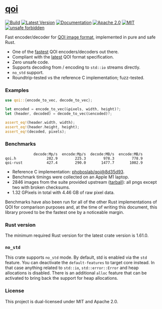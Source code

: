 # [qoi](https://crates.io/crates/qoi)

[![Build](https://github.com/aldanor/qoi-rust/workflows/CI/badge.svg)](https://github.com/aldanor/qoi-rust/actions?query=branch%3Amaster)
[![Latest Version](https://img.shields.io/crates/v/qoi.svg)](https://crates.io/crates/qoi)
[![Documentation](https://img.shields.io/docsrs/qoi)](https://docs.rs/qoi)
[![Apache 2.0](https://img.shields.io/badge/License-Apache%202.0-blue.svg)](https://opensource.org/licenses/Apache-2.0)
[![MIT](https://img.shields.io/badge/License-MIT-blue.svg)](https://opensource.org/licenses/MIT)
[![unsafe forbidden](https://img.shields.io/badge/unsafe-forbidden-success.svg)](https://github.com/rust-secure-code/safety-dance)

Fast encoder/decoder for [QOI image format](https://qoiformat.org/), implemented in pure and safe Rust.

- One of the [fastest](#benchmarks) QOI encoders/decoders out there.
- Compliant with the [latest](https://qoiformat.org/qoi-specification.pdf) QOI format specification.
- Zero unsafe code.
- Supports decoding from / encoding to `std::io` streams directly.
- `no_std` support.
- Roundtrip-tested vs the reference C implementation; fuzz-tested.

### Examples

```rust
use qoi::{encode_to_vec, decode_to_vec};

let encoded = encode_to_vec(&pixels, width, height)?;
let (header, decoded) = decode_to_vec(&encoded)?;

assert_eq!(header.width, width);
assert_eq!(header.height, height);
assert_eq!(decoded, pixels);
```

### Benchmarks

```
             decode:Mp/s  encode:Mp/s  decode:MB/s  encode:MB/s
qoi.h              282.9        225.3        978.3        778.9
qoi-rust           427.4        290.0       1477.7       1002.9
```

- Reference C implementation:
  [phoboslab/qoi@8d35d93](https://github.com/phoboslab/qoi/commit/8d35d93).
- Benchmark timings were collected on an Apple M1 laptop.
- 2846 images from the suite provided upstream
  ([tarball](https://phoboslab.org/files/qoibench/qoi_benchmark_suite.tar)):
  all pngs except two with broken checksums.
- 1.32 GPixels in total with 4.46 GB of raw pixel data.

Benchmarks have also been run for all of the other Rust implementations
of QOI for comparison purposes and, at the time of writing this document,
this library proved to be the fastest one by a noticeable margin.

### Rust version

The minimum required Rust version for the latest crate version is 1.61.0.

### `no_std`

This crate supports `no_std` mode. By default, std is enabled via the `std`
feature. You can deactivate the `default-features` to target core instead.
In that case anything related to `std::io`, `std::error::Error` and heap
allocations is disabled. There is an additional `alloc` feature that can
be activated to bring back the support for heap allocations.

### License

This project is dual-licensed under MIT and Apache 2.0.
